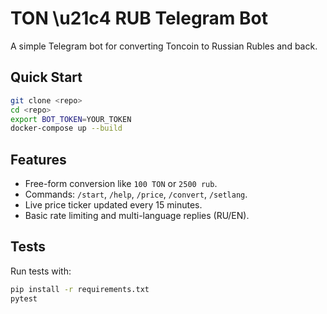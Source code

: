 # TON \u21c4 RUB Telegram Bot

A simple Telegram bot for converting Toncoin to Russian Rubles and back.

## Quick Start

```bash
git clone <repo>
cd <repo>
export BOT_TOKEN=YOUR_TOKEN
docker-compose up --build
```

## Features
- Free-form conversion like `100 TON` or `2500 rub`.
- Commands: `/start`, `/help`, `/price`, `/convert`, `/setlang`.
- Live price ticker updated every 15 minutes.
- Basic rate limiting and multi-language replies (RU/EN).

## Tests

Run tests with:
```bash
pip install -r requirements.txt
pytest
```

